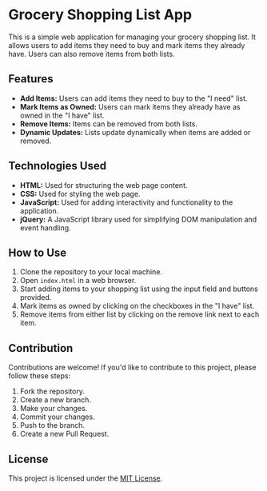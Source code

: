 # Grocery Shopping List App

This is a simple web application for managing your grocery shopping list. It allows users to add items they need to buy and mark items they already have. Users can also remove items from both lists.

## Features

- **Add Items:** Users can add items they need to buy to the "I need" list.
- **Mark Items as Owned:** Users can mark items they already have as owned in the "I have" list.
- **Remove Items:** Items can be removed from both lists.
- **Dynamic Updates:** Lists update dynamically when items are added or removed.

## Technologies Used

- **HTML:** Used for structuring the web page content.
- **CSS:** Used for styling the web page.
- **JavaScript:** Used for adding interactivity and functionality to the application.
- **jQuery:** A JavaScript library used for simplifying DOM manipulation and event handling.

## How to Use

1. Clone the repository to your local machine.
2. Open `index.html` in a web browser.
3. Start adding items to your shopping list using the input field and buttons provided.
4. Mark items as owned by clicking on the checkboxes in the "I have" list.
5. Remove items from either list by clicking on the remove link next to each item.

## Contribution

Contributions are welcome! If you'd like to contribute to this project, please follow these steps:

1. Fork the repository.
2. Create a new branch.
3. Make your changes.
4. Commit your changes. 
5. Push to the branch. 
6. Create a new Pull Request.

## License

This project is licensed under the [MIT License](LICENSE).
